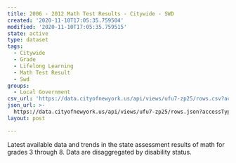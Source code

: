 ```yaml
---
title: 2006 - 2012 Math Test Results - Citywide - SWD
created: '2020-11-10T17:05:35.759504'
modified: '2020-11-10T17:05:35.759515'
state: active
type: dataset
tags:
  - Citywide
  - Grade
  - Lifelong Learning
  - Math Test Result
  - Swd
groups:
  - Local Government
csv_url: 'https://data.cityofnewyork.us/api/views/ufu7-zp25/rows.csv?accessType=DOWNLOAD'
json_url: >-
  https://data.cityofnewyork.us/api/views/ufu7-zp25/rows.json?accessType=DOWNLOAD
layout: post

---
```

Latest available data and trends in the state assessment results of math for grades 3 through 8. Data are disaggregated by disability status.

